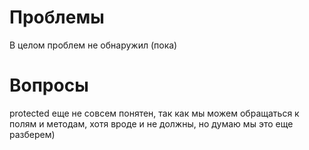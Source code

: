 # Проблемы
В целом проблем не обнаружил (пока)
# Вопросы
protected еще не совсем понятен, так как мы можем обращаться к полям и методам, хотя вроде и не должны, но думаю мы это еще разберем)
